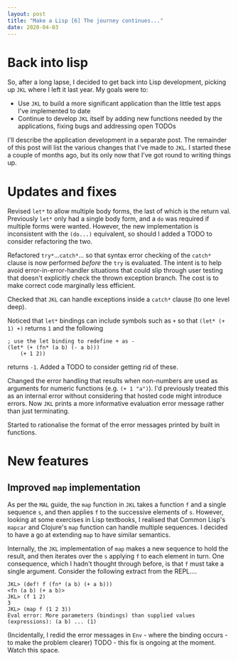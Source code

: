 ```yaml
---
layout: post
title: "Make a Lisp [6] The journey continues..."
date: 2020-04-03
---
```


# Back into lisp
So, after a long lapse, I decided to get back into Lisp development, picking up `JKL` where I left it last year. My goals were to:

* Use `JKL` to build a more significant application than the little test apps I've implemented to date 
* Continue to develop `JKL` itself by adding new functions needed by the applications, fixing bugs and addressing open TODOs

I'll describe the application development in a separate post. The remainder of this post will list the various changes that I've made to `JKL`. I started these a couple of months ago, but its only now that I've got round to writing things up.

# Updates and fixes

Revised `let*` to allow multiple body forms, the last of which is the return val. Previously `let*` only had a single body form, and a `do` was required if multiple forms were wanted. However, the new implementation is inconsistent with the `(do...)` equivalent, so should I added a TODO to consider refactoring the two.

Refactored `try*`...`catch*`... so that syntax error checking of the `catch*` clause is now performed *before* the `try` is evaluated. The intent is to help avoid error-in-error-handler situations that could slip through user testing that doesn't explicitly check the thrown exception branch. The cost is to make correct code marginally less efficient.

Checked that `JKL` can handle exceptions inside a `catch*` clause (to one level deep).

Noticed that `let*` bindings can include symbols such as `+` so that `(let* (+ 1) +)` returns `1` and the following
```
; use the let binding to redefine + as -
(let* (+ (fn* (a b) (- a b)))
    (+ 1 2))
```
returns `-1`. Added a TODO to consider getting rid of these.

Changed the error handling that results when non-numbers are used as arguments for numeric functions (e.g. `(+ 1 "a")`). I'd previously treated this as an internal error without considering that hosted code might introduce errors. Now `JKL` prints a more informative evaluation error message rather than just terminating.

Started to rationalise the format of the error messages printed by built in functions.

# New features

## Improved `map` implementation

As per the `MAL` guide, the `map` function in `JKL` takes a function `f` and a single sequence `s`, and then applies `f` to the successive elements of `s`. However, looking at some exercises in Lisp textbooks, I realised that Common Lisp's `mapcar` and Clojure's `map` function can handle multiple sequences. I decided to have a go at extending `map` to have similar semantics.

Internally, the `JKL` implementation of `map` makes a new sequence to hold the result, and then iterates over the `s` applying `f` to each element in turn. One consequence, which I hadn't thought  through before, is that `f` must take a single argument. Consider the following extract from the REPL....

```
JKL> (def! f (fn* (a b) (+ a b)))
<fn (a b) (+ a b)>
JKL> (f 1 2)
3
JKL> (map f (1 2 3))
Eval error: More parameters (bindings) than supplied values (expressions): (a b) ... (1)
```
(Incidentally, I redid the error messages in `Env` - where the binding occurs - to make the problem clearer)
TODO - this fix is ongoing at the moment. Watch this space.  
